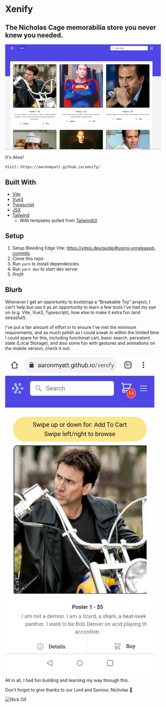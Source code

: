 # Xenify

## The Nicholas Cage memorabilia store you never knew you needed.

![site_screenshot](src/assets/screenshot.png)

*It's Alive!*

    Visit: https://aaronmyatt.github.io/xenify/

## Built With
-  [Vite](https://vitejs.dev/)
-  [Vue3](https://v3.vuejs.org/)
-  [Typescript](https://www.typescriptlang.org/)
-  [JSX](https://github.com/vitejs/vite/tree/main/packages/plugin-vue-jsx)
-  [Tailwind](https://tailwindcss.com/)
   -  With templates pulled from [TailwindUI](https://tailwindui.com)

## Setup
1) Setup Bleeding Edge Vite: https://vitejs.dev/guide/#using-unreleased-commits
2) Clone this repo
3) Run `yarn` to install dependencies
4) Run `yarn dev` to start dev server
5) $Profit$

## Blurb
Whenever I get an opportunity to bootstrap a "Breakable Toy" project, I can't help but use it as an opportunity to learn a few tools I've had my eye on (e.g. Vite, Vue3, Typescript), how else to make it extra fun (and stressful!).

I've put a fair amount of effort in to ensure I've met the minimum requirements, and as much polish as I could sneak in within the limited time I could spare for this, including functional cart, basic search, persistent state (Local Storage), and also some fun with gestures and animations on the mobile version, check it out:

![mobile_ite_screenshot](src/assets/mobile_screenshot.png)

All in all, I had fun building and learning my way through this.

Don't forgot to give thanks to our Lord and Saviour, Nicholas :troll:

![Nick Gif](https://www.placecage.com/gif/603/800)

